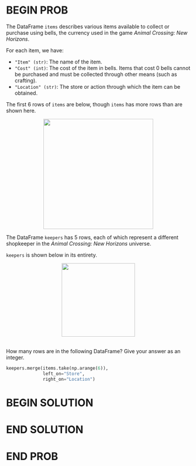 # BEGIN PROB

The DataFrame `items` describes various items available to collect or purchase using bells, the currency used in the game _Animal Crossing: New Horizons_.

For each item, we have:

- `"Item" (str)`: The name of the item.
- `"Cost" (int)`: The cost of the item in bells. Items that cost 0 bells cannot be purchased and must be collected through other means (such as crafting).
- `"Location" (str)`: The store or action through which the item can be obtained.


The first 6 rows of `items` are below, though `items` has more rows than are shown here.

<center><img src="../assets/images/disc03/dsc10-fa23-quiz2-items.md.png" width=300></center>


The DataFrame `keepers` has 5 rows, each of which represent a different
shopkeeper in the *Animal Crossing: New Horizons* universe.

`keepers` is shown below in its entirety.

<center><img src="../../assets/images/disc03/dsc10-fa23-quiz2-2.md.png" width=200></center>

<br>

How many rows are in the following DataFrame? Give your answer as an
integer.

```py
keepers.merge(items.take(np.arange(6)), 
              left_on="Store", 
              right_on="Location")
```

# BEGIN SOLUTION

# END SOLUTION

# END PROB